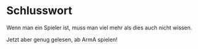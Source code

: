 # Schlusswort

Wenn man ein Spieler ist, muss man viel mehr als dies auch nicht wissen.

Jetzt aber genug gelesen, ab ArmA spielen!

